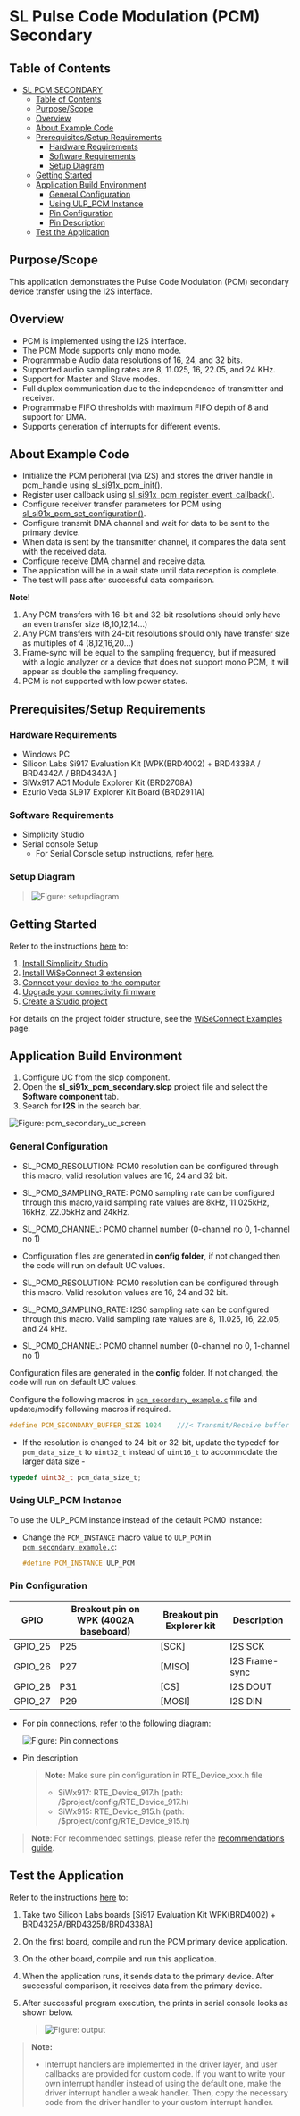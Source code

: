 # SL Pulse Code Modulation (PCM) Secondary

## Table of Contents

- [SL PCM SECONDARY](#sl-pcm-secondary)
  - [Table of Contents](#table-of-contents)
  - [Purpose/Scope](#purposescope)
  - [Overview](#overview)
  - [About Example Code](#about-example-code)
  - [Prerequisites/Setup Requirements](#prerequisitessetup-requirements)
    - [Hardware Requirements](#hardware-requirements)
    - [Software Requirements](#software-requirements)
    - [Setup Diagram](#setup-diagram)
  - [Getting Started](#getting-started)
  - [Application Build Environment](#application-build-environment)
    - [General Configuration](#general-configuration)
    - [Using ULP\_PCM Instance](#using-ulp_pcm-instance)
    - [Pin Configuration](#pin-configuration)
    - [Pin Description](#pin-description)
  - [Test the Application](#test-the-application)

## Purpose/Scope

This application demonstrates the Pulse Code Modulation (PCM) secondary device transfer using the I2S interface.

## Overview

- PCM is implemented using the I2S interface.
- The PCM Mode supports only mono mode.
- Programmable Audio data resolutions of 16, 24, and 32 bits.
- Supported audio sampling rates are 8, 11.025, 16, 22.05, and 24 KHz.
- Support for Master and Slave modes.
- Full duplex communication due to the independence of transmitter and receiver.
- Programmable FIFO thresholds with maximum FIFO depth of 8 and support for DMA.
- Supports generation of interrupts for different events.

## About Example Code

- Initialize the PCM peripheral (via I2S) and stores the driver handle in pcm_handle using [sl_si91x_pcm_init()](https://docs.silabs.com/wiseconnect/3.5.0/wiseconnect-api-reference-guide-si91x-peripherals/pcm#sl-si91x-pcm-init).
- Register user callback using [sl_si91x_pcm_register_event_callback()](https://docs.silabs.com/wiseconnect/3.5.0/wiseconnect-api-reference-guide-si91x-peripherals/pcm#sl-si91x-pcm-register-event-callback).
- Configure receiver transfer parameters for PCM using [sl_si91x_pcm_set_configuration()](https://docs.silabs.com/wiseconnect/3.5.0/wiseconnect-api-reference-guide-si91x-peripherals/pcm#sl-si91x-pcm-set-configuration).
- Configure transmit DMA channel and wait for data to be sent to the primary device.
- When data is sent by the transmitter channel, it compares the data sent with the received data.
- Configure receive DMA channel and receive data.
- The application will be in a wait state until data reception is complete.
- The test will pass after successful data comparison.

**Note!** 
1. Any PCM transfers with 16-bit and 32-bit resolutions should only have an even transfer size (8,10,12,14...)
2. Any PCM transfers with 24-bit resolutions should only have transfer size as multiples of 4 (8,12,16,20...)
3. Frame-sync will be equal to the sampling frequency, but if measured with a logic analyzer or a device that does not support mono PCM, it will appear as double the sampling frequency.
4. PCM is not supported with low power states.

## Prerequisites/Setup Requirements

### Hardware Requirements

- Windows PC
- Silicon Labs Si917 Evaluation Kit [WPK(BRD4002) + BRD4338A / BRD4342A / BRD4343A ]
- SiWx917 AC1 Module Explorer Kit (BRD2708A)
- Ezurio Veda SL917 Explorer Kit Board (BRD2911A)

### Software Requirements

- Simplicity Studio
- Serial console Setup
  - For Serial Console setup instructions, refer [here](https://docs.silabs.com/wiseconnect/latest/wiseconnect-developers-guide-developing-for-silabs-hosts/#console-input-and-output).

### Setup Diagram

 >![Figure: setupdiagram](resources/readme/setupdiagram.png)

## Getting Started

Refer to the instructions [here](https://docs.silabs.com/wiseconnect/latest/wiseconnect-getting-started/) to:

1. [Install Simplicity Studio](https://docs.silabs.com/wiseconnect/latest/wiseconnect-developers-guide-developing-for-silabs-hosts/#install-simplicity-studio)
2. [Install WiSeConnect 3 extension](https://docs.silabs.com/wiseconnect/latest/wiseconnect-developers-guide-developing-for-silabs-hosts/#install-the-wi-se-connect-3-extension)
3. [Connect your device to the computer](https://docs.silabs.com/wiseconnect/latest/wiseconnect-developers-guide-developing-for-silabs-hosts/#connect-si-wx91x-to-computer)
4. [Upgrade your connectivity firmware](https://docs.silabs.com/wiseconnect/latest/wiseconnect-developers-guide-developing-for-silabs-hosts/#update-si-wx91x-connectivity-firmware)
5. [Create a Studio project](https://docs.silabs.com/wiseconnect/latest/wiseconnect-developers-guide-developing-for-silabs-hosts/#create-a-project)

For details on the project folder structure, see the [WiSeConnect Examples](https://docs.silabs.com/wiseconnect/latest/wiseconnect-examples/#example-folder-structure) page.

## Application Build Environment

1. Configure UC from the slcp component.
2. Open the **sl_si91x_pcm_secondary.slcp** project file and select the **Software component** tab.
3. Search for **I2S** in the search bar.

  ![Figure: pcm_secondary_uc_screen](resources/uc_screen/pcm_secondary_uc_screen.png)

### General Configuration

- SL_PCM0_RESOLUTION: PCM0 resolution can be configured through this macro, valid resolution values are 16, 24 and 32 bit.
- SL_PCM0_SAMPLING_RATE: PCM0 sampling rate can be configured through this macro,valid sampling rate values are
    8kHz, 11.025kHz, 16kHz, 22.05kHz and 24kHz.
- SL_PCM0_CHANNEL: PCM0 channel number (0-channel no 0, 1-channel no 1)
- Configuration files are generated in **config folder**, if not changed then the code will run on default UC values.

- SL_PCM0_RESOLUTION: PCM0 resolution can be configured through this macro. Valid resolution values are 16, 24 and 32 bit.
- SL_PCM0_SAMPLING_RATE: I2S0 sampling rate can be configured through this macro. Valid sampling rate values are
    8, 11.025, 16, 22.05, and 24 kHz.
- SL_PCM0_CHANNEL: PCM0 channel number (0-channel no 0, 1-channel no 1)

Configuration files are generated in the **config** folder. If not changed, the code will run on default UC values.

Configure the following macros in [`pcm_secondary_example.c`](https://github.com/SiliconLabs/wiseconnect/blob/master/examples/si91x_soc/peripheral/sl_si91x_pcm_secondary/pcm_secondary_example.c) file and update/modify following macros if required.

```C
#define PCM_SECONDARY_BUFFER_SIZE 1024    ///< Transmit/Receive buffer size
```

- If the resolution is changed to 24-bit or 32-bit, update the typedef for `pcm_data_size_t` to `uint32_t` instead of `uint16_t` to accommodate the larger data size - 
 ```C
 typedef uint32_t pcm_data_size_t;
 ```

### Using ULP_PCM Instance

To use the ULP_PCM instance instead of the default PCM0 instance:

- Change the `PCM_INSTANCE` macro value to `ULP_PCM` in [`pcm_secondary_example.c`](https://github.com/SiliconLabs/wiseconnect/blob/master/examples/si91x_soc/peripheral/sl_si91x_pcm_secondary/pcm_secondary_example.c):
  ```C
  #define PCM_INSTANCE ULP_PCM
  ```


### Pin Configuration

|   GPIO    | Breakout pin on WPK (4002A baseboard) | Breakout pin Explorer kit |  Description     |
| ----------| --------------------------------------|-------------------------- | ---------------- |
| GPIO_25   |         P25                           |          [SCK]            | I2S SCK          |
| GPIO_26   |         P27                           |          [MISO]           | I2S Frame-sync        |
| GPIO_28   |         P31                           |          [CS]             | I2S DOUT         |
| GPIO_27   |         P29                           |          [MOSI]           | I2S DIN          |

- For pin connections, refer to the following diagram:
  
  ![Figure: Pin connections](resources/readme/image505d.png)

- Pin description

  >**Note:** Make sure pin configuration in RTE_Device_xxx.h file 
   > - SiWx917: RTE_Device_917.h (path: /$project/config/RTE_Device_917.h)
  > - SiWx915: RTE_Device_915.h (path: /$project/config/RTE_Device_915.h)

> **Note**: For recommended settings, please refer the [recommendations guide](https://docs.silabs.com/wiseconnect/latest/wiseconnect-developers-guide-prog-recommended-settings/).

## Test the Application

Refer to the instructions [here](https://docs.silabs.com/wiseconnect/latest/wiseconnect-getting-started/) to:

1. Take two Silicon Labs boards [Si917 Evaluation Kit WPK(BRD4002) + BRD4325A/BRD4325B/BRD4338A]
2. On the first board, compile and run the PCM primary device application.
3. On the other board, compile and run this application.
4. When the application runs, it sends data to the primary device. After successful comparison, it receives data from the primary device.
5. After successful program execution, the prints in serial console looks as shown below.

   >![Figure: output](resources/readme/output.png)


> **Note:**
>
> - Interrupt handlers are implemented in the driver layer, and user callbacks are provided for custom code. If you want to write your own interrupt handler instead of using the default one, make the driver interrupt handler a weak handler. Then, copy the necessary code from the driver handler to your custom interrupt handler.
